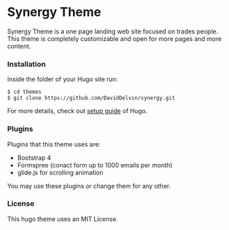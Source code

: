 # Synergy Theme

Synergy Theme is a one page landing web site focused on trades people. This theme is completely customizable and open for more pages and more content.

### Installation

Inside the folder of your Hugo site run:

    $ cd themes
    $ git clone https://github.com/DavidDelvin/synergy.git

For more details, check out [setup guide](//gohugo.io/overview/installing/) of Hugo.

### Plugins

Plugins that this theme uses are:

- Bootstrap 4
- Formspree (conact form up to 1000 emails per month)
- glide.js for scrolling animation

You may use these plugins or change them for any other.

### License

This hugo theme uses an MIT License.
